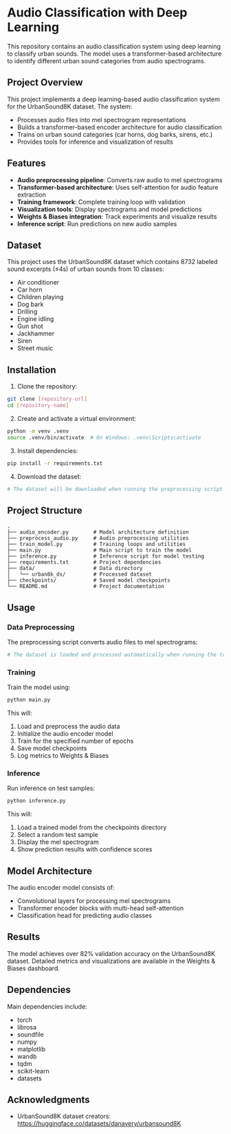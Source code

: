# Audio Classification with Deep Learning

This repository contains an audio classification system using deep learning to classify urban sounds. The model uses a transformer-based architecture to identify different urban sound categories from audio spectrograms.

## Project Overview

This project implements a deep learning-based audio classification system for the UrbanSound8K dataset. The system:

- Processes audio files into mel spectrogram representations
- Builds a transformer-based encoder architecture for audio classification
- Trains on urban sound categories (car horns, dog barks, sirens, etc.)
- Provides tools for inference and visualization of results

## Features

- **Audio preprocessing pipeline**: Converts raw audio to mel spectrograms
- **Transformer-based architecture**: Uses self-attention for audio feature extraction
- **Training framework**: Complete training loop with validation
- **Visualization tools**: Display spectrograms and model predictions
- **Weights & Biases integration**: Track experiments and visualize results
- **Inference script**: Run predictions on new audio samples

## Dataset

This project uses the UrbanSound8K dataset which contains 8732 labeled sound excerpts (≤4s) of urban sounds from 10 classes:
- Air conditioner
- Car horn
- Children playing
- Dog bark
- Drilling
- Engine idling
- Gun shot
- Jackhammer
- Siren
- Street music

## Installation

1. Clone the repository:
```bash
git clone [repository-url]
cd [repository-name]
```

2. Create and activate a virtual environment:
```bash
python -m venv .venv
source .venv/bin/activate  # On Windows: .venv\Scripts\activate
```

3. Install dependencies:
```bash
pip install -r requirements.txt
```

4. Download the dataset:
```bash
# The dataset will be downloaded when running the preprocessing script
```

## Project Structure

```
.
├── audio_encoder.py        # Model architecture definition
├── preprocess_audio.py     # Audio preprocessing utilities
├── train_model.py          # Training loops and utilities
├── main.py                 # Main script to train the model
├── inference.py            # Inference script for model testing
├── requirements.txt        # Project dependencies
├── data/                   # Data directory
│   └── urban8k_ds/         # Processed dataset
├── checkpoints/            # Saved model checkpoints
└── README.md               # Project documentation
```

## Usage

### Data Preprocessing

The preprocessing script converts audio files to mel spectrograms:

```bash
# The dataset is loaded and processed automatically when running the training script
```

### Training

Train the model using:

```bash
python main.py
```

This will:
1. Load and preprocess the audio data
2. Initialize the audio encoder model
3. Train for the specified number of epochs
4. Save model checkpoints
5. Log metrics to Weights & Biases

### Inference

Run inference on test samples:

```bash
python inference.py
```

This will:
1. Load a trained model from the checkpoints directory
2. Select a random test sample
3. Display the mel spectrogram
4. Show prediction results with confidence scores

## Model Architecture

The audio encoder model consists of:

- Convolutional layers for processing mel spectrograms
- Transformer encoder blocks with multi-head self-attention
- Classification head for predicting audio classes

## Results

The model achieves over 82% validation accuracy on the UrbanSound8K dataset. Detailed metrics and visualizations are available in the Weights & Biases dashboard.

## Dependencies

Main dependencies include:
- torch
- librosa
- soundfile
- numpy
- matplotlib
- wandb
- tqdm
- scikit-learn
- datasets

## Acknowledgments

- UrbanSound8K dataset creators: https://huggingface.co/datasets/danavery/urbansound8K
